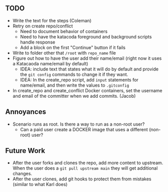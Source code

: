 
## TODO

* Write the text for the steps (Coleman)
* Retry on create repo/conflict
  * Need to document behavior of containers
  * Need to have the katacoda foreground and background scripts handle response
  * Add a block on the first "Continue" button if it fails
* Write to folder other that `/root` with `repo_name` file
* Figure out how to have the user add their name/email (right now it uses a Katacaoda name/email by default)
  * IDEA: include text that states what it will do by default and provide the `git config` commands to change it if they want.
  * IDEA: In the create_repo script, add `input` statements for name/email, and then write the values to `.gitconfig`
* In create_repo and create_conflict Docker containers, set the username and email of the committer when we add commits. (Jacob)
 

## Annoyances

* Scenario runs as root.  Is there a way to run as a non-root user?
  * Can a paid user create a DOCKER image that uses a different (non-root) user?

## Future Work

* After the user forks and clones the repo, add more content to upstream.  When the user does a `git pull upstream main` they will get additional changes.
* After the user clones, add git hooks to protect them from mistakes (similar to what Karl does)